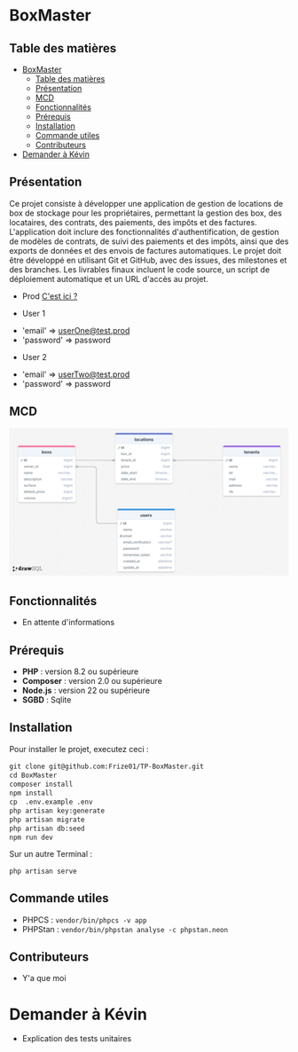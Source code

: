 # BoxMaster

## Table des matières

- [BoxMaster](#boxmaster)
  - [Table des matières](#table-des-matières)
  - [Présentation](#présentation)
  - [MCD](#mcd)
  - [Fonctionnalités](#fonctionnalités)
  - [Prérequis](#prérequis)
  - [Installation](#installation)
  - [Commande utiles](#commande-utiles)
  - [Contributeurs](#contributeurs)
- [Demander à Kévin](#demander-à-kévin)
## Présentation

Ce projet consiste à développer une application de gestion de locations de box de stockage pour les propriétaires, permettant la gestion des box, des locataires, des contrats, des paiements, des impôts et des factures. L'application doit inclure des fonctionnalités d'authentification, de gestion de modèles de contrats, de suivi des paiements et des impôts, ainsi que des exports de données et des envois de factures automatiques. Le projet doit être développé en utilisant Git et GitHub, avec des issues, des milestones et des branches. Les livrables finaux incluent le code source, un script de déploiement automatique et un URL d'accès au projet.

* Prod [C'est ici ?](http://kevin.voisine.angers.mds-project.fr/)

- User 1
* 'email' => userOne@test.prod
* 'password' => password

- User 2
* 'email' => userTwo@test.prod
* 'password' => password


## MCD

![Image du MCD](mcd.png)

## Fonctionnalités

* En attente d'informations

## Prérequis

* **PHP** : version 8.2 ou supérieure
* **Composer** : version 2.0 ou supérieure
* **Node.js** : version 22 ou supérieure
* **SGBD** : Sqlite

## Installation

Pour installer le projet, executez ceci :

```shell
git clone git@github.com:Frize01/TP-BoxMaster.git
cd BoxMaster
composer install
npm install
cp  .env.example .env
php artisan key:generate
php artisan migrate
php artisan db:seed
npm run dev
```
Sur un autre Terminal :

```shell
php artisan serve
```

## Commande utiles

- PHPCS : ```vendor/bin/phpcs -v app```
- PHPStan : ```vendor/bin/phpstan analyse -c phpstan.neon```

## Contributeurs

* Y'a que moi


# Demander à Kévin

* Explication des tests unitaires